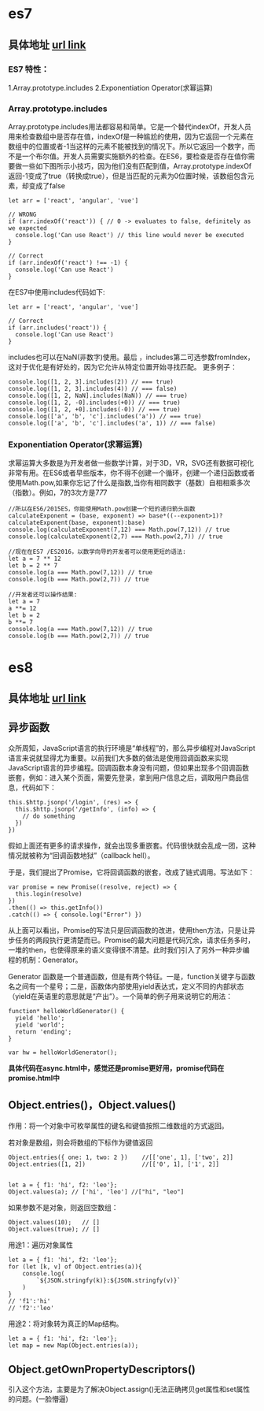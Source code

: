 # es7
## 具体地址 [url link](https://www.jianshu.com/p/a138a525c287) 

### ES7 特性：
1.Array.prototype.includes
2.Exponentiation Operator(求幂运算)

### Array.prototype.includes
Array.prototype.includes用法都容易和简单。它是一个替代indexOf，开发人员用来检查数组中是否存在值，indexOf是一种尴尬的使用，因为它返回一个元素在数组中的位置或者-1当这样的元素不能被找到的情况下。所以它返回一个数字，而不是一个布尔值。开发人员需要实施额外的检查。在ES6，要检查是否存在值你需要做一些如下图所示小技巧，因为他们没有匹配到值，Array.prototype.indexOf返回-1变成了true（转换成true），但是当匹配的元素为0位置时候，该数组包含元素，却变成了false
```
let arr = ['react', 'angular', 'vue']

// WRONG
if (arr.indexOf('react')) { // 0 -> evaluates to false, definitely as we expected
  console.log('Can use React') // this line would never be executed
}

// Correct
if (arr.indexOf('react') !== -1) {
  console.log('Can use React')
}
```

在ES7中使用includes代码如下:

```
let arr = ['react', 'angular', 'vue']

// Correct
if (arr.includes('react')) {
  console.log('Can use React')
}
```

includes也可以在NaN(非数字)使用。最后 ，includes第二可选参数fromIndex，这对于优化是有好处的，因为它允许从特定位置开始寻找匹配。
更多例子：
```
console.log([1, 2, 3].includes(2)) // === true)
console.log([1, 2, 3].includes(4)) // === false)
console.log([1, 2, NaN].includes(NaN)) // === true)
console.log([1, 2, -0].includes(+0)) // === true)
console.log([1, 2, +0].includes(-0)) // === true)
console.log(['a', 'b', 'c'].includes('a')) // === true)
console.log(['a', 'b', 'c'].includes('a', 1)) // === false)
```

### Exponentiation Operator(求幂运算)
求幂运算大多数是为开发者做一些数学计算，对于3D，VR，SVG还有数据可视化非常有用。在ES6或者早些版本，你不得不创建一个循环，创建一个递归函数或者使用Math.pow,如果你忘记了什么是指数,当你有相同数字（基数）自相相乘多次（指数）。例如，7的3次方是7*7*7
```
//所以在ES6/2015ES，你能使用Math.pow创建一个短的递归箭头函数
calculateExponent = (base, exponent) => base*((--exponent>1)?calculateExponent(base, exponent):base)
console.log(calculateExponent(7,12) === Math.pow(7,12)) // true
console.log(calculateExponent(2,7) === Math.pow(2,7)) // true

//现在在ES7 /ES2016，以数学向导的开发者可以使用更短的语法:
let a = 7 ** 12
let b = 2 ** 7
console.log(a === Math.pow(7,12)) // true
console.log(b === Math.pow(2,7)) // true

//开发者还可以操作结果:
let a = 7
a **= 12
let b = 2
b **= 7
console.log(a === Math.pow(7,12)) // true
console.log(b === Math.pow(2,7)) // true
```
# es8
## 具体地址 [url link](https://juejin.im/post/5c02b106f265da61764aa0c1) 

## 异步函数

众所周知，JavaScript语言的执行环境是“单线程”的，那么异步编程对JavaScript语言来说就显得尤为重要。以前我们大多数的做法是使用回调函数来实现JavaScript语言的异步编程。回调函数本身没有问题，但如果出现多个回调函数嵌套，例如：进入某个页面，需要先登录，拿到用户信息之后，调取用户商品信息，代码如下：

```
this.$http.jsonp('/login', (res) => {
  this.$http.jsonp('/getInfo', (info) => {
    // do something
  })
})
```
假如上面还有更多的请求操作，就会出现多重嵌套。代码很快就会乱成一团，这种情况就被称为“回调函数地狱”（callback hell）。

于是，我们提出了Promise，它将回调函数的嵌套，改成了链式调用。写法如下：

```
var promise = new Promise((resolve, reject) => {
  this.login(resolve)
})
.then(() => this.getInfo())
.catch(() => { console.log("Error") })
```

从上面可以看出，Promise的写法只是回调函数的改进，使用then方法，只是让异步任务的两段执行更清楚而已。Promise的最大问题是代码冗余，请求任务多时，一堆的then，也使得原来的语义变得很不清楚。此时我们引入了另外一种异步编程的机制：Generator。

Generator 函数是一个普通函数，但是有两个特征。一是，function关键字与函数名之间有一个星号；二是，函数体内部使用yield表达式，定义不同的内部状态（yield在英语里的意思就是“产出”）。一个简单的例子用来说明它的用法：

```
function* helloWorldGenerator() {
  yield 'hello';
  yield 'world';
  return 'ending';
}

var hw = helloWorldGenerator();
```

**具体代码在async.html中，感觉还是promise更好用，promise代码在promise.html中**

## Object.entries()，Object.values()

作用：将一个对象中可枚举属性的键名和键值按照二维数组的方式返回。

若对象是数组，则会将数组的下标作为键值返回
```
Object.entries({ one: 1, two: 2 })    //[['one', 1], ['two', 2]]
Object.entries([1, 2])                //[['0', 1], ['1', 2]]


let a = { f1: 'hi', f2: 'leo'};
Object.values(a); // ['hi', 'leo'] //["hi", "leo"]
```
如果参数不是对象，则返回空数组：
```
Object.values(10);   // []
Object.values(true); // []
```
用途1：遍历对象属性
```
let a = { f1: 'hi', f2: 'leo'};
for (let [k, v] of Object.entries(a)){
    console.log(
        `${JSON.stringfy(k)}:${JSON.stringfy(v)}`
    )
}
// 'f1':'hi'
// 'f2':'leo'
```

用途2：将对象转为真正的Map结构。
```
let a = { f1: 'hi', f2: 'leo'};
let map = new Map(Object.entries(a));
```

## Object.getOwnPropertyDescriptors()

引入这个方法，主要是为了解决Object.assign()无法正确拷贝get属性和set属性的问题。(一脸懵逼)

